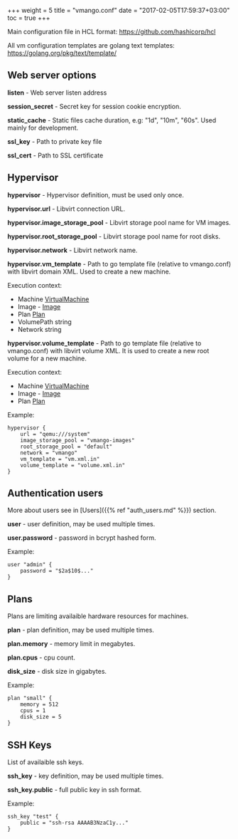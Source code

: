 +++
weight = 5
title = "vmango.conf"
date = "2017-02-05T17:59:37+03:00"
toc = true
+++

Main configuration file in HCL format: https://github.com/hashicorp/hcl

All vm configuration templates are golang text templates: https://golang.org/pkg/text/template/

## Web server options

**listen** - Web server listen address

**session_secret** - Secret key for session cookie encryption. 

**static_cache** - Static files cache duration, e.g: "1d", "10m", "60s". Used mainly for development.

**ssl_key** - Path to private key file

**ssl_cert** - Path to SSL certificate

## Hypervisor

**hypervisor** - Hypervisor definition, must be used only once.

**hypervisor.url** - Libvirt connection URL.

**hypervisor.image_storage_pool** - Libvirt storage pool name for VM images.

**hypervisor.root_storage_pool** - Libvirt storage pool name for root disks.

**hypervisor.network** - Libvirt network name.

**hypervisor.vm_template** - Path to go template file (relative to vmango.conf) with libvirt domain XML. Used to create a new machine.

Execution context:

* Machine    [VirtualMachine](https://github.com/subuk/vmango/blob/master/src/vmango/models/vm.go#L56) 
* Image  - [Image](https://github.com/subuk/vmango/blob/master/src/vmango/models/image.go#L18)
* Plan       [Plan](https://github.com/subuk/vmango/blob/master/src/vmango/models/plan.go#L3)
* VolumePath string
* Network    string

**hypervisor.volume_template** - Path to go template file (relative to vmango.conf) with libvirt volume XML. It is used to create a new root volume for a new machine.

Execution context:

* Machine    [VirtualMachine](https://github.com/subuk/vmango/blob/master/src/vmango/models/vm.go#L56) 
* Image  - [Image](https://github.com/subuk/vmango/blob/master/src/vmango/models/image.go#L18)
* Plan       [Plan](https://github.com/subuk/vmango/blob/master/src/vmango/models/plan.go#L3)

Example:

    hypervisor {
        url = "qemu:///system"
        image_storage_pool = "vmango-images"
        root_storage_pool = "default"
        network = "vmango"
        vm_template = "vm.xml.in"
        volume_template = "volume.xml.in"
    }


## Authentication users

More about users see in [Users]({{% ref "auth_users.md" %}}) section.

**user** - user definition, may be used multiple times.

**user.password** - password in bcrypt hashed form.

Example:

    user "admin" {
        password = "$2a$10$..."
    }

## Plans

Plans are limiting availaible hardware resources for machines.

**plan** - plan definition, may be used multiple times.

**plan.memory** - memory limit in megabytes.

**plan.cpus** - cpu count.

**disk_size** - disk size in gigabytes.

Example:

    plan "small" {
        memory = 512
        cpus = 1
        disk_size = 5
    }

## SSH Keys

List of availaible ssh keys.

**ssh_key** - key definition, may be used multiple times.

**ssh_key.public** - full public key in ssh format.

Example:

    ssh_key "test" {
        public = "ssh-rsa AAAAB3NzaC1y..."
    }
